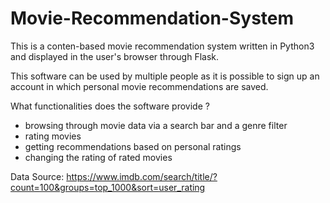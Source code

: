 # Movie-Recommendation-System

This is a conten-based movie recommendation system written in Python3 and displayed in the user's browser through Flask.

This software can be used by multiple people as it is possible to sign up an account in which personal movie recommendations are saved. 

What functionalities does the software provide ?

- browsing through movie data via a search bar and a genre filter
- rating movies 
- getting recommendations based on personal ratings
- changing the rating of rated movies
 

Data Source:
https://www.imdb.com/search/title/?count=100&groups=top_1000&sort=user_rating
